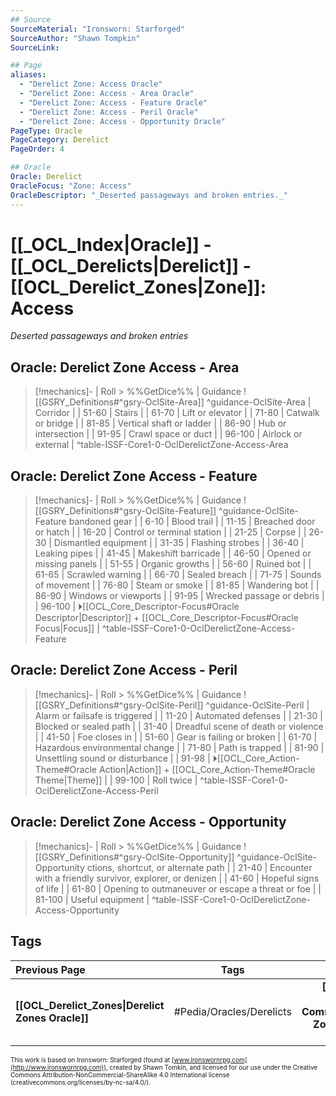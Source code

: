 ```yaml
---
## Source
SourceMaterial: "Ironsworn: Starforged"
SourceAuthor: "Shawn Tompkin"
SourceLink: 

## Page
aliases:
  - "Derelict Zone: Access Oracle"
  - "Derelict Zone: Access - Area Oracle"
  - "Derelict Zone: Access - Feature Oracle"
  - "Derelict Zone: Access - Peril Oracle"
  - "Derelict Zone: Access - Opportunity Oracle"
PageType: Oracle
PageCategory: Derelict
PageOrder: 4

## Oracle
Oracle: Derelict
OracleFocus: "Zone: Access"
OracleDescriptor: "_Deserted passageways and broken entries._"
---
```

# [[_OCL_Index|Oracle]] - [[_OCL_Derelicts|Derelict]] - [[OCL_Derelict_Zones|Zone]]: Access
_Deserted passageways and broken entries_

## Oracle: Derelict Zone Access - Area
> [!mechanics]- | Roll > %%GetDice%% | Guidance
> ![[GSRY_Definitions#^gsry-OclSite-Area]] ^guidance-OclSite-Area
[](GSRY_Definitions.md#^gsry-OclSite-Area) | Corridor |
| 51-60 | Stairs |
| 61-70 | Lift or elevator |
| 71-80 | Catwalk or bridge |
| 81-85 | Vertical shaft or ladder |
| 86-90 | Hub or intersection |
| 91-95 | Crawl space or duct |
| 96-100 | Airlock or external |
^table-ISSF-Core1-0-OclDerelictZone-Access-Area

## Oracle: Derelict Zone Access - Feature
> [!mechanics]- | Roll > %%GetDice%% | Guidance
> ![[GSRY_Definitions#^gsry-OclSite-Feature]] ^guidance-OclSite-Feature
[](GSRY_Definitions.md#^gsry-OclSite-Feature)bandoned gear |
| 6-10 | Blood trail |
| 11-15 | Breached door or hatch |
| 16-20 | Control or terminal station |
| 21-25 | Corpse |
| 26-30 | Dismantled equipment |
| 31-35 | Flashing strobes |
| 36-40 | Leaking pipes |
| 41-45 | Makeshift barricade |
| 46-50 | Opened or missing panels |
| 51-55 | Organic growths |
| 56-60 | Ruined bot |
| 61-65 | Scrawled warning |
| 66-70 | Sealed breach |
| 71-75 | Sounds of movement |
| 76-80 | Steam or smoke |
| 81-85 | Wandering bot |
| 86-90 | Windows or viewports |
| 91-95 | Wrecked passage or debris |
| 96-100 | ⏵[[OCL_Core_Descriptor-Focus#Oracle Descriptor\|Descriptor]] + [[OCL_Core_Descriptor-Focus#Oracle Focus\|Focus]] |
^table-ISSF-Core1-0-OclDerelictZone-Access-Feature

## Oracle: Derelict Zone Access - Peril
> [!mechanics]- | Roll > %%GetDice%% | Guidance
> ![[GSRY_Definitions#^gsry-OclSite-Peril]] ^guidance-OclSite-Peril
[](GSRY_Definitions.md#^gsry-OclSite-Peril)| Alarm or failsafe is triggered |
| 11-20 | Automated defenses |
| 21-30 | Blocked or sealed path |
| 31-40 | Dreadful scene of death or violence |
| 41-50 | Foe closes in |
| 51-60 | Gear is failing or broken |
| 61-70 | Hazardous environmental change |
| 71-80 | Path is trapped |
| 81-90 | Unsettling sound or disturbance |
| 91-98 | ⏵[[OCL_Core_Action-Theme#Oracle Action\|Action]] + [[OCL_Core_Action-Theme#Oracle Theme\|Theme]] |
| 99-100 | Roll twice |
^table-ISSF-Core1-0-OclDerelictZone-Access-Peril

## Oracle: Derelict Zone Access - Opportunity
> [!mechanics]- | Roll > %%GetDice%% | Guidance
> ![[GSRY_Definitions#^gsry-OclSite-Opportunity]] ^guidance-OclSite-Opportunity
[](GSRY_Definitions.md#^gsry-OclSite-Opportunity)ctions, shortcut, or alternate path |
| 21-40 | Encounter with a friendly survivor, explorer, or denizen |
| 41-60 | Hopeful signs of life |
| 61-80 | Opening to outmaneuver or escape a threat or foe |
| 81-100 | Useful equipment |
^table-ISSF-Core1-0-OclDerelictZone-Access-Opportunity

## Tags
| Previous Page | Tags | Next Page |
|:--- |:---:| ---:|
| **[[OCL_Derelict_Zones\|Derelict Zones Oracle]]** | #Pedia/Oracles/Derelicts | **[[OCL_Derelict-Zone-Community\|Derelict Zone: Community Oracle]]** |

<font size=-2>This work is based on Ironsworn: Starforged (found at [www.ironswornrpg.com](http://www.ironswornrpg.com)), created by Shawn Tomkin, and licensed for our use under the Creative Commons Attribution-NonCommercial-ShareAlike 4.0 International license  (creativecommons.org/licenses/by-nc-sa/4.0/).</font>